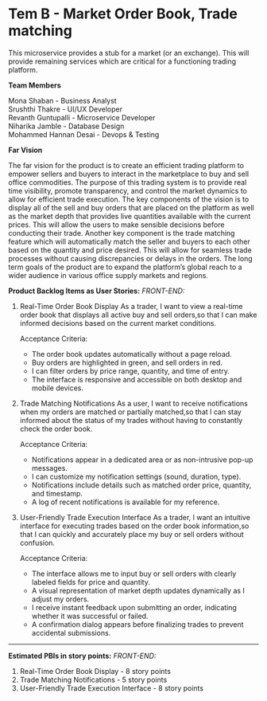 # Tem B - Market Order Book, Trade matching
This microservice provides a stub for a market (or an exchange). This will provide remaining services which are critical for a functioning trading platform.

**Team Members** 


Mona Shaban - Business Analyst \
Srushthi Thakre - UI/UX Developer \
Revanth Guntupalli - Microservice Developer \
Niharika Jamble - Database Design \
Mohammed Hannan Desai - Devops & Testing

**Far Vision** 


The far vision for the product is to create an efficient trading platform to empower sellers and buyers to interact in the marketplace to buy and sell office commodities. The purpose of this trading system is to provide real time visibility, promote transparency, and control the market dynamics to allow for efficient trade execution. The key components of the vision is to display all of the sell and buy orders that are placed on the platform as well as the market depth that provides live quantities available with the current prices. This will allow the users to make sensible decisions before conducting their trade. Another key component is the trade matching feature which will automatically match the seller and buyers to each other based on the quantity and price desired. This will allow for seamless trade processes without causing discrepancies or delays in the orders. The long term goals of the product are to expand the platform’s global reach to a wider audience in various office supply markets and regions.

**Product Backlog Items as User Stories:**
*FRONT-END:*

1. Real-Time Order Book Display
   As a trader, 
   I want to view a real-time order book that displays all active buy and sell orders,so that I can make informed decisions 
   based on the current market conditions.

   Acceptance Criteria:
   - The order book updates automatically without a page reload.
   - Buy orders are highlighted in green, and sell orders in red.
   - I can filter orders by price range, quantity, and time of entry.
   - The interface is responsive and accessible on both desktop and mobile devices.

2. Trade Matching Notifications
   As a user, 
   I want to receive notifications when my orders are matched or partially matched,so that I can stay informed about the 
   status of my trades without having to constantly check the order book.

   Acceptance Criteria:
    - Notifications appear in a dedicated area or as non-intrusive pop-up messages.
    - I can customize my notification settings (sound, duration, type).
    - Notifications include details such as matched order price, quantity, and timestamp.
    - A log of recent notifications is available for my reference.

 3. User-Friendly Trade Execution Interface
    As a trader, 
    I want an intuitive interface for executing trades based on the order book  information,so that I can quickly and 
    accurately place my buy or sell orders without confusion.

    Acceptance Criteria:
     - The interface allows me to input buy or sell orders with clearly labeled fields for price and quantity.
     - A visual representation of market depth updates dynamically as I adjust my orders.
     - I receive instant feedback upon submitting an order, indicating whether it was successful or  failed.
     - A confirmation dialog appears before finalizing trades to prevent accidental submissions.
   
---------------------------------------------------------------------------------------------------------------------------
  **Estimated PBIs in story points:**
  *FRONT-END:*

  1. Real-Time Order Book Display - 8 story points
  2. Trade Matching Notifications - 5 story points
  3. User-Friendly Trade Execution Interface - 8 story points


